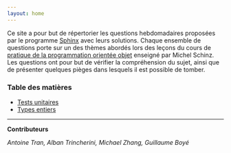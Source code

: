 ```yaml
---
layout: home
---
```

Ce site a pour but de répertorier les questions hebdomadaires proposées par le programme [Sphinx](https://github.com/Tran-Antoine/sphinx) avec leurs solutions. Chaque ensemble de questions porte sur un des thèmes abordés lors des leçons du cours de [pratique de la programmation orientée objet](https://edu.epfl.ch/coursebook/fr/pratique-de-la-programmation-orientee-objet-CS-108) enseigné par Michel Schinz. Les questions ont pour but de vérifier la compréhension du sujet, ainsi que de présenter quelques pièges dans lesquels il est possible de tomber.

### Table des matières 

* [Tests unitaires](/pages/week1/toc.md)
* [Types entiers](/pages/week2/toc.md)

***

**Contributeurs**

*Antoine Tran, Alban Trincherini, Michael Zhang, Guillaume Boyé*
